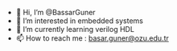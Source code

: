 - 👋 Hi, I’m @BassarGuner
- 👀 I’m interested in embedded systems
- 🌱 I’m currently learning verilog HDL
- 📫 How to reach me : basar.guner@ozu.edu.tr
<!---
BassarGuner/BassarGuner is a ✨ special ✨ repository because its `README.md` (this file) appears on your GitHub profile.
You can click the Preview link to take a look at your changes.
--->
